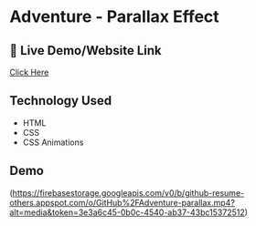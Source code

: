 
# Adventure - Parallax Effect


## 🔗 Live Demo/Website Link
[ Click Here ](https://aman4uas.github.io/Adventure-Parallax-Effect/)


## Technology Used
- HTML
- CSS
- CSS Animations


## Demo

(https://firebasestorage.googleapis.com/v0/b/github-resume-others.appspot.com/o/GitHub%2FAdventure-parallax.mp4?alt=media&token=3e3a6c45-0b0c-4540-ab37-43bc15372512)
